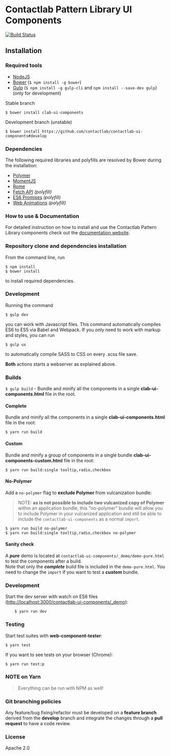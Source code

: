 # Contactlab Pattern Library UI Components

[![Build Status](https://travis-ci.org/contactlab/contactlab-ui-components.svg)](https://travis-ci.org/contactlab/contactlab-ui-components)

## Installation

### Required tools
- [NodeJS](https://nodejs.org/)
- [Bower](https://bower.io/) (```$ npm install -g bower```)
- [Gulp](http://gulpjs.com) (```$ npm install -g gulp-cli``` and ```npm install --save-dev gulp```) (only for development)

Stable branch

	$ bower install clab-ui-components

Development branch (unstable)

	$ bower install https://github.com/contactlab/contactlab-ui-components#develop

### Dependencies

The following required libraries and polyfills are resolved by Bower during the installation:

- [Polymer](https://www.polymer-project.org/1.0/)
- [MomentJS](http://momentjs.com/)
- [Rome](https://bevacqua.github.io/rome/)
- [Fetch API](http://github.github.io/fetch/) *(polyfill)*
- [ES6 Promises](https://github.com/stefanpenner/es6-promise) *(polyfill)*
- [Web Animations](https://github.com/web-animations/web-animations-js) *(polyfill)*

### How to use & Documentation

For detailed instruction on how to install and use the Contactlab Pattern Library components check out the [documentation website](https://ux.contactlab.com).

<!-- ### IE issues
Internet Explorer 11 does not support the .from() method in the Array object. You can use [this polyfill](https://github.com/ChilldeinEistee/Array.from) to fix the issue. In a future release we will ship this polyfill within the project. -->

### Repository clone and dependencies installation

From the command line, run

```
$ npm install
$ bower install
```

to install required dependencies.

### Development

Running the command

```
$ gulp dev
```

you can work with Javascript files. This command automatically compiles ES6 to ES5 via Babel and Webpack.
If you only need to work with markup and styles, you can run

```
$ gulp ux
```

to automatically compile SASS to CSS on every .scss file save.

**Both** actions starts a webserver as explained above.

### Builds

`$ gulp build` - Bundle and minify all the components in a single **clab-ui-components.html** file in the root.

#### Complete
Bundle and minify all the components in a single **clab-ui-components.html** file in the root:

    $ yarn run build

#### Custom
Bundle and minify a group of components in a single bundle **clab-ui-components-custom.html** file in the root:

    $ yarn run build:single tooltip,radio,checkbox

#### No-Polymer
Add a `no-polymer` flag to **exclude Polymer** from vulcanization bundle:
> NOTE: **as is not possible to include two vulcanized copy of Polymer** within an application bundle, this "no-polymer" bundle will allow you to include Polymer in your vulcanized application and still be able to include the `contactlab-ui-components` as a normal `import`.

    $ yarn run build no-polymer
    $ yarn run build:single tooltip,radio,checkbox no-polymer

#### Sanity check
A ***pure*** demo is located at `contactlab-ui-components/_demo/demo-pure.html` to test the components after a build.  
Note that only the ***complete*** build file is included in the `demo-pure.html`. You need to change the `import` if you want to test a ***custom*** bundle.


### Development

Start the dev server with watch on ES6 files ([http://localhost:3000/contactlab-ui-components/_demo](http://localhost:3000/contactlab-ui-components/_demo)):

		$ yarn run dev


### Testing

Start test suites with **web-component-tester**:

	$ yarn test

If you want to see tests on your browser (Chrome):

	$ yarn run test:p

### NOTE on Yarn
> Everything can be run with NPM as well!

### Git branching policies

Any feature/bug fixing/refactor must be developed on a **feature branch** derived from the **develop** branch and integrate the changes through a **pull request** to have a code review.

### License
Apache 2.0
